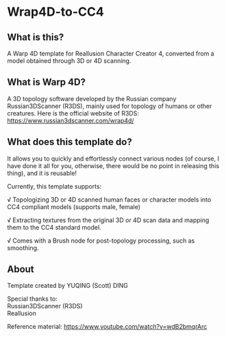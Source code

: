 # Wrap4D-to-CC4
## What is this?
A Warp 4D template for Reallusion Character Creator 4, converted from a model obtained through 3D or 4D scanning.
## What is Warp 4D?
A 3D topology software developed by the Russian company Russian3DScanner (R3DS), mainly used for topology of humans or other creatures.
Here is the official website of R3DS: https://www.russian3dscanner.com/wrap4d/
## What does this template do?
It allows you to quickly and effortlessly connect various nodes (of course, I have done it all for you, otherwise, there would be no point in releasing this thing), and it is reusable!

Currently, this template supports:

√ Topologizing 3D or 4D scanned human faces or character models into CC4 compliant models (supports male, female)  

√ Extracting textures from the original 3D or 4D scan data and mapping them to the CC4 standard model.  

√ Comes with a Brush node for post-topology processing, such as smoothing.  


## About
Template created by YUQING (Scott) DING  

Special thanks to:  
Russian3DScanner (R3DS)  
Reallusion  

Reference material: https://www.youtube.com/watch?v=wdB2bmqrArc
